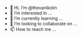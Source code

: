 - 👋 Hi, I’m @thevanikolin
- 👀 I’m interested in ...
- 🌱 I’m currently learning ...
- 💞️ I’m looking to collaborate on ...
- 📫 How to reach me ...

<!---
thevanikolin/thevanikolin is a ✨ special ✨ repository because its `README.md` (this file) appears on your GitHub profile.
You can click the Preview link to take a look at your changes.
--->
